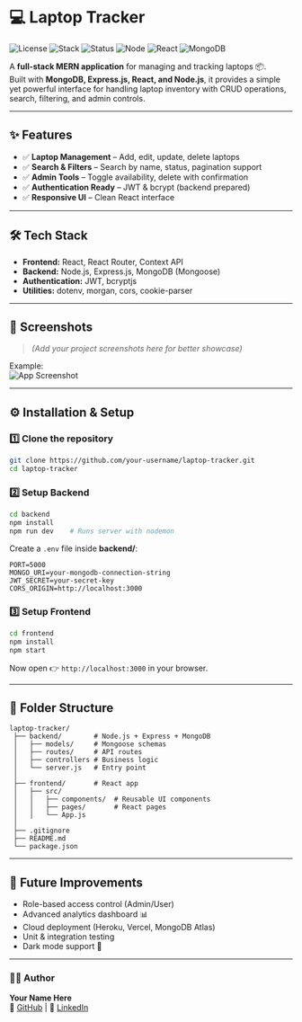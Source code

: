 # 💻 Laptop Tracker

![License](https://img.shields.io/badge/license-MIT-blue.svg)
![Stack](https://img.shields.io/badge/stack-MERN-green.svg)
![Status](https://img.shields.io/badge/status-Active-success.svg)
![Node](https://img.shields.io/badge/node-v18.x-brightgreen)
![React](https://img.shields.io/badge/react-18.x-blue)
![MongoDB](https://img.shields.io/badge/mongodb-Atlas-green)

A **full-stack MERN application** for managing and tracking laptops 📦.  
Built with **MongoDB, Express.js, React, and Node.js**, it provides a simple yet powerful interface for handling laptop inventory with CRUD operations, search, filtering, and admin controls.

---

## ✨ Features
- ✅ **Laptop Management** – Add, edit, update, delete laptops  
- ✅ **Search & Filters** – Search by name, status, pagination support  
- ✅ **Admin Tools** – Toggle availability, delete with confirmation  
- ✅ **Authentication Ready** – JWT & bcrypt (backend prepared)  
- ✅ **Responsive UI** – Clean React interface  

---

## 🛠️ Tech Stack
- **Frontend:** React, React Router, Context API  
- **Backend:** Node.js, Express.js, MongoDB (Mongoose)  
- **Authentication:** JWT, bcryptjs  
- **Utilities:** dotenv, morgan, cors, cookie-parser  

---

## 📸 Screenshots
> _(Add your project screenshots here for better showcase)_  

Example:  
![App Screenshot](https://via.placeholder.com/800x400.png?text=Laptop+Tracker+UI)

---

## ⚙️ Installation & Setup

### 1️⃣ Clone the repository
```bash
git clone https://github.com/your-username/laptop-tracker.git
cd laptop-tracker
```

### 2️⃣ Setup Backend
```bash
cd backend
npm install
npm run dev    # Runs server with nodemon
```

Create a `.env` file inside **backend/**:
```env
PORT=5000
MONGO_URI=your-mongodb-connection-string
JWT_SECRET=your-secret-key
CORS_ORIGIN=http://localhost:3000
```

### 3️⃣ Setup Frontend
```bash
cd frontend
npm install
npm start
```

Now open 👉 `http://localhost:3000` in your browser.

---

## 📂 Folder Structure
```
laptop-tracker/
 ├── backend/        # Node.js + Express + MongoDB
 │   ├── models/     # Mongoose schemas
 │   ├── routes/     # API routes
 │   ├── controllers # Business logic
 │   └── server.js   # Entry point
 │
 ├── frontend/       # React app
 │   ├── src/
 │   │   ├── components/  # Reusable UI components
 │   │   ├── pages/       # React pages
 │   │   └── App.js
 │
 ├── .gitignore
 ├── README.md
 └── package.json
```

---

## 🌟 Future Improvements
- Role-based access control (Admin/User)  
- Advanced analytics dashboard 📊  
- Cloud deployment (Heroku, Vercel, MongoDB Atlas)  
- Unit & integration testing  
- Dark mode support 🌙  

---

### 👨‍💻 Author
**Your Name Here**  
🔗 [GitHub](https://github.com/NimeshHasaranga) | 💼 [LinkedIn](https://linkedin.com/in/your-profile)
